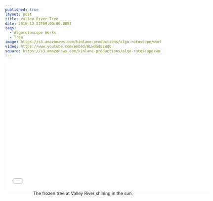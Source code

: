 ```yaml
---
published: true
layout: post
title: Valley River Tree
date: 2016-12-22T09:00:00.000Z
tags:
  - Algorotoscope Works
  - Tree
image: https://s3.amazonaws.com/kinlane-productions/algo-rotoscope/working/valley-river-tree.png
video: https://www.youtube.com/embed/HLwdGdEzWq0
square: https://s3.amazonaws.com/kinlane-productions/algo-rotoscope/working/valley-river-tree-square.png
---
```

<center><iframe width="660" height="415" src="{{ page.video }}" frameborder="0" allowfullscreen></iframe></center>
<center>The frozen tree at Valley River shining in the sun.</center>
